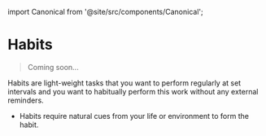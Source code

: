 import Canonical from '@site/src/components/Canonical';

<Canonical path="/features/habits" />


# Habits
> Coming soon...

Habits are light-weight tasks that you want to perform regularly at set intervals and you want to habitually perform this work without any external reminders.

* Habits require natural cues from your life or environment to form the habit.